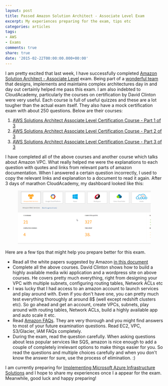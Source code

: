 ```yaml
---
layout: post
title: Passed Amazon Solution Architect - Associate Level Exam
excerpt: My experiences preparing for the exam, tips etc
categories: articles
tags:
- AWS
- Exams
comments: true
share: true
date: '2015-02-22T00:00:00.000+00:00'
---
```



I am pretty excited that last week, I have successfully completed [Amazon Solution Architect - Associate Level](http://aws.amazon.com/certification/certified-solutions-architect-associate/) exam. Being part of a [wonderful team](http://www.minjar.com/) that designs, implements and maintains complex architectures day in and day out certainly helped me pass this exam. I am also indebted to CloudAcademy, particularly the courses on certification by David Clinton were very useful. Each course is full of useful quizzes and these are a lot tougher than the actual exam itself. They also have a mock certification exam with about 250 questions. Below are their courses:

1. [AWS Solutions Architect Associate Level Certification Course -  Part 1 of 3](https://cloudacademy.com/amazon-web-services/courses/aws-solutions-architect-associate-level-certification-course-part-1-of-3/)
2. [AWS Solutions Architect Associate Level Certification Course -  Part 2 of 3](https://cloudacademy.com/amazon-web-services/courses/aws-solutions-architect-associate-level-certification-course-part-2-of-3/) 
3. [AWS Solutions Architect Associate Level Certification Course -  Part 3 of 3](https://cloudacademy.com/amazon-web-services/courses/aws-solutions-architect-associate-level-certification-course:-part-3-of-3/)

I have completed all of the above courses and another course which talks about Amazon VPC. What really helped me were the explanations to each question with quotes and links from relevant parts of amazon documentation. When I answered a certain question incorrectly, I used to copy the relevant links and explanation to a document to read it again. After 3 days of marathon CloudAcademy, my dashboard looked like this:


<figure>
	<img src="/images/cloudcademy.png" alt="image">
</figure>


Here are a few tips that might help you prepare better for this exam. 

* Read all the white papers suggested by Amazon [in this document](http://awstrainingandcertification.s3.amazonaws.com/production/AWS_certified_solutions_architect_associate_blueprint.pdf)  
* Complete all the above courses. David Clinton shows how to build a highly available media wiki application and a wordpress site on above courses. He covers pretty much everything, right from designing your VPC with multiple subnets, configuring routing tables, Network ACLs etc 
* I was lucky that I had access to an amazon account to launch services and play around with. Even if you don't have one, you can pretty much test everything thoroughly at around 8$ (well except redshift clusters etc). So go ahead and get an account, create VPCs, subnets, play around with routing tables, Network ACLs, build a highly available app and auto scale it etc.   
* Read [Amazon FAQs](http://aws.amazon.com/faqs/). They are very thorough and you might find answers to most of your future examination questions. Read EC2, VPC, S3/Glacier, IAM FAQs completely.  
* During the exam, read the question carefully. When asking questions about less popular services like SQS, amazon is nice enough to add a couple of completely irrelevant options to make things easier for you. So read the questions and multiple choices carefully and when you don't know the answer for sure, use the process of elimination. :)  

I am currently preparing for [Implementing Microsoft Azure Infrastructure Solutions](https://www.microsoft.com/learning/en-in/exam-70-533.aspx) and I hope to share my experiences once I a appear for the exam. Meanwhile, good luck and happy preparing! 